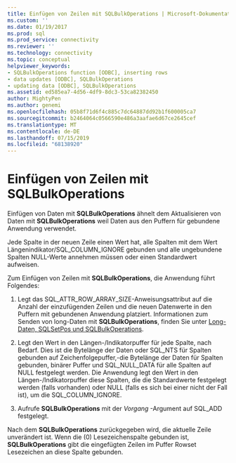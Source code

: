 ```yaml
---
title: Einfügen von Zeilen mit SQLBulkOperations | Microsoft-Dokumentation
ms.custom: ''
ms.date: 01/19/2017
ms.prod: sql
ms.prod_service: connectivity
ms.reviewer: ''
ms.technology: connectivity
ms.topic: conceptual
helpviewer_keywords:
- SQLBulkOperations function [ODBC], inserting rows
- data updates [ODBC], SQLBulkOperations
- updating data [ODBC], SQLBulkOperations
ms.assetid: ed585ea7-4d56-4df9-8dc3-53ca82382450
author: MightyPen
ms.author: genemi
ms.openlocfilehash: 05b8f71d6f4c885c7dc64887dd92b1f600005ca7
ms.sourcegitcommit: b2464064c0566590e486a3aafae6d67ce2645cef
ms.translationtype: MT
ms.contentlocale: de-DE
ms.lasthandoff: 07/15/2019
ms.locfileid: "68138920"
---
```

# <a name="inserting-rows-with-sqlbulkoperations"></a>Einfügen von Zeilen mit SQLBulkOperations
Einfügen von Daten mit **SQLBulkOperations** ähnelt dem Aktualisieren von Daten mit **SQLBulkOperations** weil Daten aus den Puffern für gebundene Anwendung verwendet.  
  
 Jede Spalte in der neuen Zeile einen Wert hat, alle Spalten mit dem Wert Längenindikator/SQL_COLUMN_IGNORE gebunden und alle ungebundene Spalten NULL-Werte annehmen müssen oder einen Standardwert aufweisen.  
  
 Zum Einfügen von Zeilen mit **SQLBulkOperations**, die Anwendung führt Folgendes:  
  
1.  Legt das SQL_ATTR_ROW_ARRAY_SIZE-Anweisungsattribut auf die Anzahl der einzufügenden Zeilen und die neuen Datenwerte in den Puffern mit gebundenen Anwendung platziert. Informationen zum Senden von long-Daten mit **SQLBulkOperations**, finden Sie unter [Long-Daten, SQLSetPos und SQLBulkOperations](../../../odbc/reference/develop-app/long-data-and-sqlsetpos-and-sqlbulkoperations.md).  
  
2.  Legt den Wert in den Längen-/Indikatorpuffer für jede Spalte, nach Bedarf. Dies ist die Bytelänge der Daten oder SQL_NTS für Spalten gebunden auf Zeichenfolgepuffer,-die Bytelänge der Daten für Spalten gebunden, binärer Puffer und SQL_NULL_DATA für alle Spalten auf NULL festgelegt werden. Die Anwendung legt den Wert in den Längen-/Indikatorpuffer diese Spalten, die die Standardwerte festgelegt werden (falls vorhanden) oder NULL (falls es sich bei einer nicht der Fall ist), um die SQL_COLUMN_IGNORE.  
  
3.  Aufrufe **SQLBulkOperations** mit der *Vorgang* -Argument auf SQL_ADD festgelegt.  
  
 Nach dem **SQLBulkOperations** zurückgegeben wird, die aktuelle Zeile unverändert ist. Wenn die (0) Lesezeichenspalte gebunden ist, **SQLBulkOperations** gibt die eingefügten Zeilen im Puffer Rowset Lesezeichen an diese Spalte gebunden.
